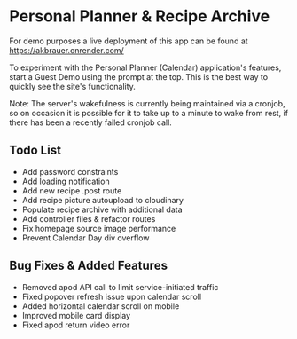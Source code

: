 # Personal Planner & Recipe Archive
For demo purposes a live deployment of this app can be found at https://akbrauer.onrender.com/

To experiment with the Personal Planner (Calendar) application's features, start a Guest Demo using the prompt at the top. This is the best way to quickly see the site's functionality.

Note: The server's wakefulness is currently being maintained via a cronjob, so on occasion it is possible for it to take up to a minute to wake from rest, if there has been a recently failed cronjob call. 

## Todo List
<ul>
  <li>Add password constraints</li>
  <li>Add loading notification</li>
  <li>Add new recipe .post route</li>
  <li>Add recipe picture autoupload to cloudinary</li>
  <li>Populate recipe archive with additional data</li>
  <li>Add controller files & refactor routes</li>
  <li>Fix homepage source image performance</li>
  <li>Prevent Calendar Day div overflow</li>
</ul>

## Bug Fixes & Added Features
<ul>
  <li>Removed apod API call to limit service-initiated traffic</li>
  <li>Fixed popover refresh issue upon calendar scroll</li>
  <li>Added horizontal calendar scroll on mobile</li>
  <li>Improved mobile card display</li>
  <li>Fixed apod return video error</li>
</ul>
